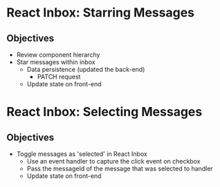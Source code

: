 # React Inbox: Starring Messages

## Objectives

* Review component hierarchy
* Star messages within inbox
  - Data persistence (updated the back-end)
    * PATCH request
  - Update state on front-end






# React Inbox: Selecting Messages

## Objectives

* Toggle messages as 'selected' in React Inbox
  - Use an event handler to capture the click event on checkbox
  - Pass the messageId of the message that was selected to handler
  - Update state on front-end